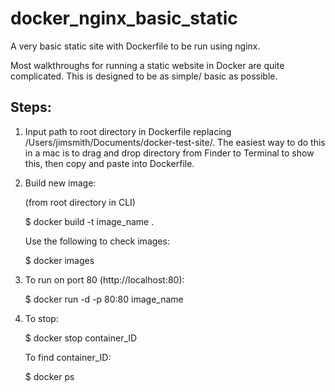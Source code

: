 # docker_nginx_basic_static
A very basic static site with Dockerfile to be run using nginx.

Most walkthroughs for running a static website in Docker are quite complicated. This is designed to be as simple/ basic as possible.

## Steps:
1. Input path to root directory in Dockerfile replacing /Users/jimsmith/Documents/docker-test-site/. The easiest way to do this in a mac is to drag and drop directory from Finder to Terminal to show this, then copy and paste into Dockerfile.

2. Build new image:
    
    (from root directory in CLI)

    $ docker build -t image_name .

    Use the following to check images:

    $ docker images

3. To run on port 80 (http://localhost:80):

    $ docker run -d -p 80:80 image_name

4. To stop:

    $ docker stop container_ID

    To find container_ID:

    $ docker ps
